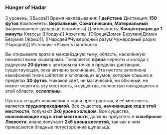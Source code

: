 ### Hunger of Hadar

3 уровень, [[Вызов]]
Время накладывания: **1 действие**
Дистанция: **150 футов**
Компоненты: **Вербальный**, **Соматический**, **Материальный** (маринованное щупальце осьминога)
Длительность: **Концентрация до 1 минуты**
Классы: [[Колдун]]
Архетипы: [[Жрец#Домен Безумия|Домен Безумия (Жрец)]], [[Чародей#Чужеродный разум|Чужеродный разум (Чародей)]]
Источник: «Player's handbook»

Вы открываете врата в межзвёздную тьму, область, населённую неизвестными кошмарами. Появляется **сфера** черноты и холода с радиусом **20 футов** с центром на точке в пределах дистанции, существующая, пока активно заклинание. Эта пустота заполнена какофонией тихих шёпотов и хлюпающих шумов, которые слышно в пределах **30 футов**. Никакой свет, ни магический, ни обычный, не может осветить эту местность, и существа, полностью находящиеся в этой области, **ослеплены**.

Пустота создаёт искажения в ткани пространства, и её местность является **труднопроходимой**. Все существа, **начинающие ход в этой местности**, получают **2к6 урона холодом**. Все существа, **оканчивающие ход в этой местности**, должны преуспеть в **спасброске Ловкости**, иначе получают **2к6 урона кислотой**, так как к ним прикасаются бледные потусторонние щупальца.